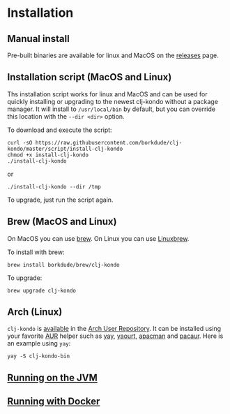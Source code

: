 # Installation

## Manual install

Pre-built binaries are available for linux and MacOS <!-- and Windows -->on the
[releases](https://github.com/borkdude/clj-kondo/releases) page.

## Installation script (MacOS and Linux)

Ths installation script works for linux and MacOS and can be used for quickly
installing or upgrading to the newest clj-kondo without a package manager. It
will install to `/usr/local/bin` by default, but you can override this location
with the `--dir <dir>` option.

To download and execute the script:

    curl -sO https://raw.githubusercontent.com/borkdude/clj-kondo/master/script/install-clj-kondo
    chmod +x install-clj-kondo
    ./install-clj-kondo

or

    ./install-clj-kondo --dir /tmp

To upgrade, just run the script again.

## Brew (MacOS and Linux)

On MacOS you can use [brew](https://brew.sh/).  On Linux you can use
[Linuxbrew](http://linuxbrew.sh/).

To install with brew:

    brew install borkdude/brew/clj-kondo

To upgrade:

    brew upgrade clj-kondo

<!-- 
## Snap (Linux)

NOTE: using the Snap package, clj-kondo only has access to your home directory.

To install:

    sudo snap install clj-kondo

To give clj-kondo access to your home directory:

    sudo snap connect clj-kondo:home

To upgrade:

    sudo snap refresh clj-kondo
-->

## Arch (Linux)

`clj-kondo` is [available](https://aur.archlinux.org/packages/clj-kondo-bin/) in the [Arch User Repository](https://aur.archlinux.org). It can be installed using your favorite [AUR](https://aur.archlinux.org) helper such as
[yay](https://github.com/Jguer/yay), [yaourt](https://github.com/archlinuxfr/yaourt), [apacman](https://github.com/oshazard/apacman) and [pacaur](https://github.com/rmarquis/pacaur). Here is an example using `yay`:

    yay -S clj-kondo-bin

## [Running on the JVM](jvm.md)

## [Running with Docker](docker.md)

<!-- ## Scoop (Windows)

Note: clj-kondo on Windows is considered experimental. Until we sort out [this issue](https://github.com/borkdude/clj-kondo/issues/276), the scoop package will not be updated. You can try the latest binary from [Github](https://github.com/borkdude/clj-kondo/releases).

To install clj-kondo on Windows you can use [scoop](https://scoop.sh):

     scoop bucket add borkdude https://github.com/borkdude/scoop-bucket
     scoop install clj-kondo

To upgrade:

    scoop update clj-kondo
-->
